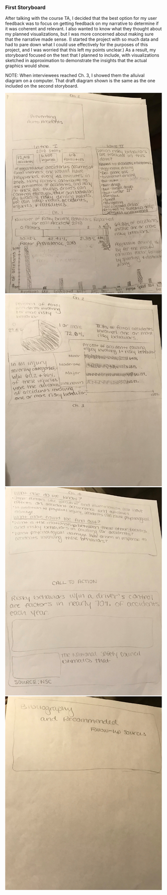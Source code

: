 ### First Storyboard<br/>

After talking with the course TA, I decided that the best option for my user feedback was to focus on getting feedback on my narrative to determine if it was coherent and relevant. I also wanted to know what they thought about my planned visualizations, but I was more concerned about making sure that the narrative made sense. (I started the project with so much data and had to pare down what I could use effectively for the purposes of this project, and I was worried that this left my points unclear.) As a result, my storyboard focused on the text that I planned to include, with visualizations sketched in approximation to demonstrate the insights that the actual graphics would show.

NOTE: When interviewees reached Ch. 3, I showed them the alluival diagram on a computer. That draft diagram shown is the same as the one included on the second storyboard.

![First Storyboard, page 1 of 4](Storyboard1Page1.jpg)
![First Storyboard, page 2 of 4](Storyboard1Page2.jpg)
![First Storyboard, page 3 of 4](Storyboard1Page3.jpg)
![First Storyboard, page 4 of 4](Storyboard1Page4.jpg)
